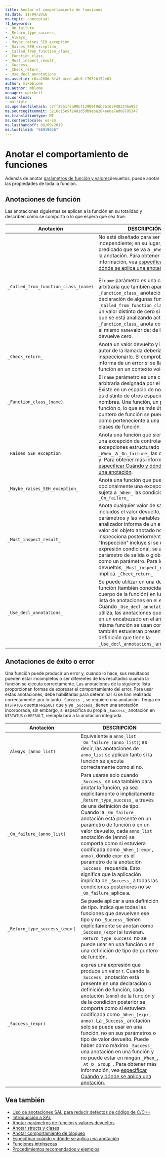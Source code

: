 ```yaml
---
title: Anotar el comportamiento de funciones
ms.date: 11/04/2016
ms.topic: conceptual
f1_keywords:
- _On_failure_
- _Return_type_success_
- _Always_
- _Maybe_raises_SEH_exception_
- _Raises_SEH_exception_
- _Called_from_function_class_
- _Function_class_
- _Must_inspect_result_
- _Success_
- _Check_return_
- _Use_decl_annotations_
ms.assetid: c0aa268d-6fa3-4ced-a8c6-f7652b152e61
author: mikeblome
ms.author: mblome
manager: wpickett
ms.workload:
- multiple
ms.openlocfilehash: c7ff2551f3a99bf13909f9db3b1659482246e957
ms.sourcegitcommit: 5216c15e9f24d1d5db9ebe204ee0e7ad08705347
ms.translationtype: MT
ms.contentlocale: es-ES
ms.lasthandoff: 08/09/2019
ms.locfileid: "68919626"
---
```

# <a name="annotating-function-behavior"></a>Anotar el comportamiento de funciones
Además de anotar [parámetros de función y valores](../code-quality/annotating-function-parameters-and-return-values.md)devueltos, puede anotar las propiedades de toda la función.

## <a name="function-annotations"></a>Anotaciones de función
Las anotaciones siguientes se aplican a la función en su totalidad y describen cómo se comporta o lo que espera que sea true.

|Anotación|DESCRIPCIÓN|
|----------------|-----------------|
|`_Called_from_function_class_(name)`|No está diseñado para ser independiente; en su lugar, es un predicado que se va a `_When_` usar con la anotación. Para obtener más información, vea [especificar Cuándo y dónde se aplica una anotación](../code-quality/specifying-when-and-where-an-annotation-applies.md).<br /><br /> El `name` parámetro es una cadena arbitraria que también aparece en una `_Function_class_` anotación en la declaración de algunas funciones.  `_Called_from_function_class_`Devuelve un valor distinto de cero si la función que se está analizando actualmente se `_Function_class_` anota con que tiene el mismo `name`valor de; de lo contrario, devuelve cero.|
|`_Check_return_`|Anota un valor devuelto y indica que el autor de la llamada debería inspeccionarlo. El comprobador informa de un error si se llama a la función en un contexto void.|
|`_Function_class_(name)`|El `name` parámetro es una cadena arbitraria designada por el usuario.  Existe en un espacio de nombres que es distinto de otros espacios de nombres. Una función, un puntero A función o, lo que es más útil, un tipo de puntero de función se puede designar como perteneciente a una o varias clases de función.|
|`_Raises_SEH_exception_`|Anota una función que siempre genera una excepción de controlador de excepciones estructurado (SEH), sujeto `_When_` a `_On_failure_` las condiciones y. Para obtener más información, vea [especificar Cuándo y dónde se aplica una anotación](../code-quality/specifying-when-and-where-an-annotation-applies.md).|
|`_Maybe_raises_SEH_exception_`|Anota una función que puede generar opcionalmente una excepción SEH, sujeta a `_When_` las condiciones y. `_On_failure_`|
|`_Must_inspect_result_`|Anota cualquier valor de salida, incluidos el valor devuelto, los parámetros y las variables globales.  El analizador informa de un error si el valor del objeto anotado no se inspecciona posteriormente. "Inspección" incluye si se usa en una expresión condicional, se asigna a un parámetro de salida o global, o se pasa como un parámetro.  Para los valores devueltos, `_Must_inspect_result_` implica. `_Check_return_`|
|`_Use_decl_annotations_`|Se puede utilizar en una definición de función (también conocida como cuerpo de la función) en lugar de la lista de anotaciones en el encabezado.  Cuando `_Use_decl_annotations_` se utiliza, las anotaciones que aparecen en un encabezado en el ámbito de la misma función se usan como si también estuvieran presentes en la definición que tiene la `_Use_decl_annotations_` anotación.|

## <a name="successfailure-annotations"></a>Anotaciones de éxito o error
Una función puede producir un error y, cuando lo hace, sus resultados pueden estar incompletos o ser diferentes de los resultados cuando la función se ejecuta correctamente.  Las anotaciones de la siguiente lista proporcionan formas de expresar el comportamiento del error.  Para usar estas anotaciones, debe habilitarlas para determinar si se han realizado correctamente. por lo tanto `_Success_` , se requiere una anotación.  Tenga en `NTSTATUS` cuenta `HRESULT` que y ya `_Success_` tienen una anotación incorporada; sin embargo, si especifica su propia `_Success_` anotación en `NTSTATUS` o `HRESULT`, reemplazará a la anotación integrada.

|Anotación|DESCRIPCIÓN|
|----------------|-----------------|
|`_Always_(anno_list)`|Equivalente a `anno_list _On_failure_(anno_list)`; es decir, las anotaciones de `anno_list` se aplican tanto si la función se ejecuta correctamente como si no.|
|`_On_failure_(anno_list)`|Para usarse solo cuando `_Success_` se usa también para anotar la función, ya sea explícitamente o implícitamente `_Return_type_success_` a través de una definición de tipo. Cuando la `_On_failure_` anotación está presente en un parámetro de función o en un valor devuelto, cada `anno_list` anotación de (anno) se comporta como si estuviera codificada como `_When_(!expr, anno)`, donde `expr` es el parámetro de la anotación `_Success_` requerida. Esto significa que la aplicación implícita de `_Success_` a todas las condiciones posteriores no se `_On_failure_`aplica a.|
|`_Return_type_success_(expr)`|Se puede aplicar a una definición de tipo. Indica que todas las funciones que devuelven ese tipo y no `_Success_` tienen explícitamente se anotan como `_Success_(expr)`si tuvieran. `_Return_type_success_`no se puede usar en una función o en una definición de tipo de puntero de función.|
|`_Success_(expr)`|`expr`es una expresión que produce un valor r. Cuando la `_Success_` anotación está presente en una declaración o definición de función, cada anotación (`anno`) de la función y de la condición posterior se comporta como si estuviera codificada como `_When_(expr, anno)`. La `_Success_` anotación solo se puede usar en una función, no en sus parámetros o tipo de valor devuelto. Puede haber como máximo `_Success_` una anotación en una función y no puede estar en ningún `_When_`, `_At_`o `_Group_`. Para obtener más información, vea [especificar Cuándo y dónde se aplica una anotación](../code-quality/specifying-when-and-where-an-annotation-applies.md).|

## <a name="see-also"></a>Vea también

- [Uso de anotaciones SAL para reducir defectos de código de C/C++](../code-quality/using-sal-annotations-to-reduce-c-cpp-code-defects.md)
- [Introducción a SAL](../code-quality/understanding-sal.md)
- [Anotar parámetros de función y valores devueltos](../code-quality/annotating-function-parameters-and-return-values.md)
- [Anotar structs y clases](../code-quality/annotating-structs-and-classes.md)
- [Anotar comportamiento de bloqueo](../code-quality/annotating-locking-behavior.md)
- [Especificar cuándo y dónde se aplica una anotación](../code-quality/specifying-when-and-where-an-annotation-applies.md)
- [Funciones intrínsecas](../code-quality/intrinsic-functions.md)
- [Procedimientos recomendados y ejemplos](../code-quality/best-practices-and-examples-sal.md)